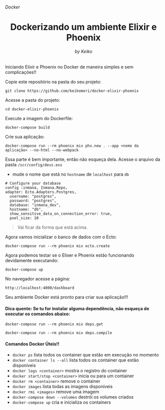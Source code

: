 <h6>Docker</h6>
<h1 align="center"> Dockerizando um ambiente Elixir e Phoenix </h1>
<h6 align="center">by Keiko</h6>

Iniciando Elixir e Phoenix no Docker de maneira simples e sem complicações!!

Copie este repositório na pasta do seu projeto:

```
git clone https://github.com/keikomori/docker-elixir-phoenix
```

Acesse a pasta do projeto:

```
cd docker-elixir-phoenix
```

Execute a imagem do Dockerfile:

```
docker-compose build
``` 

Crie sua aplicação:

```
docker-compose run --rm phoenix mix phx.new . --app <nome da aplicação> --no-html --no-webpack
```

Essa parte é bem importante, então não esqueça dela. Acesse o arquivo da pasta `/scr/config/devs.exs`
 - mude o nome que está no `hostname` de `localhost` para `db`

```
# Configure your database
config :inmana, Inmana.Repo,
adapter: Ecto.Adapters.Postgres,
  username: "postgres",
  password: "postgres",
  database: "inmana_dev",
  hostname: "db",
  show_sensitive_data_on_connection_error: true,
  pool_size: 10
```

> Vai ficar da forma que está acima.

Agora vamos inicializar o banco de dados com o Ecto:

```
docker-compose run --rm phoenix mix ecto.create
```

Agora podemos testar se o Elixer e Phoenix estão funcionando devidamente executando:

```
docker-compose up
```

No navegador acesse a página:

```
http://localhost:4000/dashboard
```

Seu ambiente Docker está pronto para criar sua aplicação!!!

<h4>Dica quente: Se tu for instalar alguma dependência, não esqueça de executar os comandos abaixo: </h4>

```
docker-compose run --rm phoenix mix deps.get

docker-compose run --rm phoenix mix deps.compile
```

<h4>Comandos Docker Úteis!!</h4>

 - `docker ps` lista todos os container que estão em execução no momento
 - `docker container ls --all` lista todos os container que estão disponíveis
 - `docker logs <container>` mostra o registro do container
 - `docker start/stop <container>` inicia ou para um container
 - `docker rm <container>` remove o container
 - `docker images` lista todas as imagens disponíveis
 - `docker rmi <images>` remove uma imagem
 - `docker-compose down --volumes` destrói os volumes criados
 - `docker-compose up` cria e inicializa os containers
